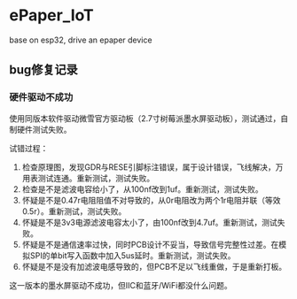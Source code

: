# ePaper_IoT
base on esp32, drive an epaper device

## bug修复记录

### 硬件驱动不成功

使用同版本软件驱动微雪官方驱动板（2.7寸树莓派墨水屏驱动板），测试通过，自制硬件测试失败。

试错过程：

1. 检查原理图，发现GDR与RESE引脚标注错误，属于设计错误，飞线解决，万用表测试连通。重新测试，测试失败。
2. 检查是不是滤波电容给小了，从100nf改到1uf。重新测试，测试失败。
3. 怀疑是不是0.47r电阻阻值不对导致的，从0r电阻改为两个1r电阻并联（等效0.5r）。重新测试，测试失败。
4. 怀疑是不是3v3电源滤波电容太小了，由100nf改到4.7uf。重新测试，测试失败。
5. 怀疑是不是通信速率过快，同时PCB设计不妥当，导致信号完整性过差。在模拟SPI的单bit写入函数中加入5us延时。重新测试，测试失败。
6. 怀疑是不是没有加滤波电感导致的，但PCB不足以飞线重做，于是重新打板。

这一版本的墨水屏驱动不成功，但IIC和蓝牙/WiFi都没什么问题。